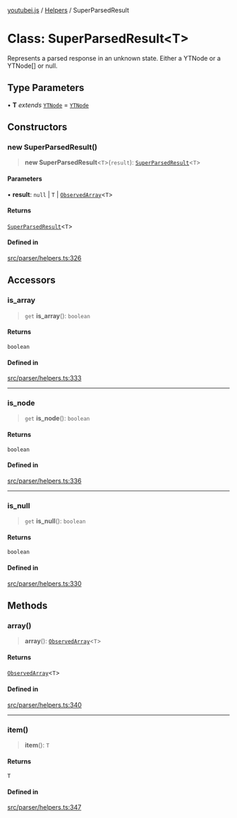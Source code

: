 [youtubei.js](../../../README.md) / [Helpers](../README.md) / SuperParsedResult

# Class: SuperParsedResult\<T\>

Represents a parsed response in an unknown state. Either a YTNode or a YTNode[] or null.

## Type Parameters

• **T** *extends* [`YTNode`](YTNode.md) = [`YTNode`](YTNode.md)

## Constructors

### new SuperParsedResult()

> **new SuperParsedResult**\<`T`\>(`result`): [`SuperParsedResult`](SuperParsedResult.md)\<`T`\>

#### Parameters

• **result**: `null` \| `T` \| [`ObservedArray`](../type-aliases/ObservedArray.md)\<`T`\>

#### Returns

[`SuperParsedResult`](SuperParsedResult.md)\<`T`\>

#### Defined in

[src/parser/helpers.ts:326](https://github.com/LuanRT/YouTube.js/blob/305a398158a6cac82e6ef288fed4bf1661c89d52/src/parser/helpers.ts#L326)

## Accessors

### is\_array

> `get` **is\_array**(): `boolean`

#### Returns

`boolean`

#### Defined in

[src/parser/helpers.ts:333](https://github.com/LuanRT/YouTube.js/blob/305a398158a6cac82e6ef288fed4bf1661c89d52/src/parser/helpers.ts#L333)

***

### is\_node

> `get` **is\_node**(): `boolean`

#### Returns

`boolean`

#### Defined in

[src/parser/helpers.ts:336](https://github.com/LuanRT/YouTube.js/blob/305a398158a6cac82e6ef288fed4bf1661c89d52/src/parser/helpers.ts#L336)

***

### is\_null

> `get` **is\_null**(): `boolean`

#### Returns

`boolean`

#### Defined in

[src/parser/helpers.ts:330](https://github.com/LuanRT/YouTube.js/blob/305a398158a6cac82e6ef288fed4bf1661c89d52/src/parser/helpers.ts#L330)

## Methods

### array()

> **array**(): [`ObservedArray`](../type-aliases/ObservedArray.md)\<`T`\>

#### Returns

[`ObservedArray`](../type-aliases/ObservedArray.md)\<`T`\>

#### Defined in

[src/parser/helpers.ts:340](https://github.com/LuanRT/YouTube.js/blob/305a398158a6cac82e6ef288fed4bf1661c89d52/src/parser/helpers.ts#L340)

***

### item()

> **item**(): `T`

#### Returns

`T`

#### Defined in

[src/parser/helpers.ts:347](https://github.com/LuanRT/YouTube.js/blob/305a398158a6cac82e6ef288fed4bf1661c89d52/src/parser/helpers.ts#L347)
